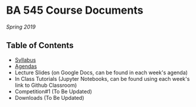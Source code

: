 # BA 545 Course Documents
_Spring 2019_

## Table of Contents
+ [Syllabus]()
+ [Agendas]()
+ Lecture Slides (on Google Docs, can be found in each week's agenda)
+ In Class Tutorials (Jupyter Notebooks, can be found using each week's link to Github Classroom)
+ Competition#1 (To Be Updated)
+ Downloads (To Be Updated)

